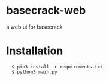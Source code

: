 # basecrack-web
a web ui for basecrack
# Installation

```
  $ pip3 install -r requirements.txt
  $ python3 main.py
```
